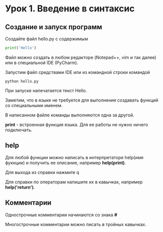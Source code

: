 # Урок 1. Введение в синтаксис

## Создание и запуск программ

Создайте файл hello.py с содержимым

```python
print('Hello')
```

Файл можно создать в любом редакторе \(Notepad++, vim и так далее\) или в специальной IDE \(PyCharm\).

Запустим файл средствами IDE или из командной строки командой

```
python hello.py
```

При запуске напечатается текст Hello.

Заметим, что в языке не требуется для выполнения создавать функций со специальными именем.

В написанном файле команды выполняются одна за другой.

**print** - встроенная функция языка. Для ее работы не нужно ничего подключать.

## help

Для любой функции можно написать в интерпретаторе help(имя фукнции) и получить ее описание, например **help(print)**.

Для выхода из справки нажмите q

Для справки по операторам напишите их в кавычках, например **help('return')**.

## Комментарии

Однострочные комментарии начинаются со знака **#**

Многострочные комментарии можно писать в тройных кавычках.
